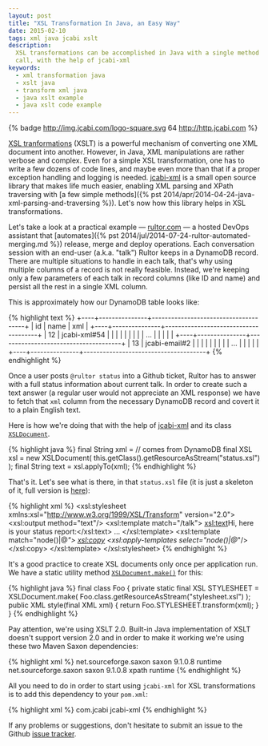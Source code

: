 ```yaml
---
layout: post
title: "XSL Transformation In Java, an Easy Way"
date: 2015-02-10
tags: xml java jcabi xslt
description:
  XSL transformations can be accomplished in Java with a single method
  call, with the help of jcabi-xml
keywords:
  - xml transformation java
  - xslt java
  - transform xml java
  - java xslt example
  - java xslt code example
---
```


{% badge http://img.jcabi.com/logo-square.svg 64 http://http.jcabi.com %}

[XSL tranformations](http://www.w3.org/TR/xslt20/)
(XSLT) is a powerful mechanism of converting one
XML document into another. However, in Java, XML manipulations
are rather verbose and complex. Even for a simple XSL transformation,
one has to write a few dozens of code lines, and maybe even more
than that if a proper exception handling and logging is needed.
[jcabi-xml](http://xml.jcabi.com) is
a small open source library that makes life much easier, enabling
XML parsing and XPath traversing with
[a few simple methods]({% pst 2014/apr/2014-04-24-java-xml-parsing-and-traversing %}). Let's
now how this library helps in XSL transformations.

<!--more-->

Let's take a look at a practical example &mdash; [rultor.com](http://www.rultor.com) &mdash;
a hosted DevOps assistant that
[automates]({% pst 2014/jul/2014-07-24-rultor-automated-merging.md %})
release, merge and deploy operations. Each conversation session with an end-user (a.k.a. "talk")
Rultor keeps in a DynamoDB record. There are multiple situations to handle
in each talk, that's why using multiple columns of a record is not
really feasible. Instead, we're keeping only a few parameters of each talk
in record columns (like ID and name) and persist all the rest in a single
XML column.

This is approximately how our DynamoDB table looks like:

{% highlight text %}
+----+---------------+--------------------------------------+
| id | name          | xml                                  |
+----+---------------+--------------------------------------+
| 12 | jcabi-xml#54  | <?xml version='1.0'?>                |
|    |               | <talk public="true">                 |
|    |               |   <request id="e5f4b3">...</request> |
|    |               | </talk>                              |
+----+---------------+--------------------------------------+
| 13 | jcabi-email#2 | <?xml version='1.0'?>                |
|    |               | <talk public="true">                 |
|    |               |   <daemon id="f787fe">...</daemon>   |
|    |               | </talk>                              |
+----+---------------+--------------------------------------+
{% endhighlight %}

Once a user posts `@rultor status` into a Github ticket, Rultor
has to answer with a full status information about current talk. In order
to create such a text answer (a regular user would not appreciate an XML response)
we have to fetch that `xml` column from the necessary DynamoDB record and covert
it to a plain English text.

Here is how we're doing that with the help of [jcabi-xml](http://xml.jcabi.com) and its
class [`XSLDocument`](http://xml.jcabi.com/apidocs-0.15/com/jcabi/xml/XSLDocument.html).

{% highlight java %}
final String xml = // comes from DynamoDB
final XSL xsl = new XSLDocument(
  this.getClass().getResourceAsStream("status.xsl")
);
final String text = xsl.applyTo(xml);
{% endhighlight %}

That's it. Let's see what is there, in that `status.xsl` file
(it is just a skeleton of it, full version is [here](https://github.com/yegor256/rultor/blob/1.48/src/main/resources/com/rultor/agents/github/qtn/status.xsl)):

{% highlight xml %}
<xsl:stylesheet xmlns:xsl="http://www.w3.org/1999/XSL/Transform" version="2.0">
  <xsl:output method="text"/>
  <xsl:template match="/talk">
    <xsl:text>Hi, here is your status report:</xsl:text>
    ...
  </xsl:template>
  <xsl:template match="node()|@*">
    <xsl:copy>
      <xsl:apply-templates select="node()|@*"/>
    </xsl:copy>
  </xsl:template>
</xsl:stylesheet>
{% endhighlight %}

It's a good practice to create XSL documents only once per application
run. We have a static utility method [`XSLDocument.make()`](http://xml.jcabi.com/apidocs-0.15/com/jcabi/xml/XSLDocument.html#make%28java.io.InputStream%29) for this:

{% highlight java %}
final class Foo {
  private static final XSL STYLESHEET = XSLDocument.make(
    Foo.class.getResourceAsStream("stylesheet.xsl")
  );
  public XML style(final XML xml) {
    return Foo.STYLESHEET.transform(xml);
  }
}
{% endhighlight %}

Pay attention, we're using XSLT 2.0. Built-in Java implementation of XSLT
doesn't support version 2.0 and in order to make it working we're using
these two Maven Saxon dependencies:

{% highlight xml %}
<dependency>
  <groupId>net.sourceforge.saxon</groupId>
  <artifactId>saxon</artifactId>
  <version>9.1.0.8</version>
  <scope>runtime</scope>
</dependency>
<dependency>
  <groupId>net.sourceforge.saxon</groupId>
  <artifactId>saxon</artifactId>
  <version>9.1.0.8</version>
  <classifier>xpath</classifier>
  <scope>runtime</scope>
</dependency>
{% endhighlight %}

All you need to do in order to start using `jcabi-xml` for XSL transformations is
to add this dependency to your `pom.xml`:

{% highlight xml %}
<dependency>
  <groupId>com.jcabi</groupId>
  <artifactId>jcabi-xml</artifactId>
</dependency>
{% endhighlight %}

If any problems or suggestions, don't hesitate to submit an issue
to the Github [issue tracker](https://github.com/jcabi/jcabi-xml/issues).
